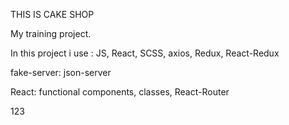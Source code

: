 THIS IS CAKE SHOP

My training project.

In this project i use :
JS, React, SCSS, axios, Redux, React-Redux

fake-server: json-server

React: functional components, classes, React-Router


123